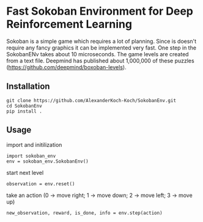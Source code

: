 # Fast Sokoban Environment for Deep Reinforcement Learning
Sokoban is a simple game which requires a lot of planning. Since is doesn't require any fancy graphics it can be implemented very fast. One step in the SokobanENv takes about 10 microseconds. The game levels are created from a text file. Deepmind has published about 1,000,000 of these puzzles (https://github.com/deepmind/boxoban-levels).

## Installation
```
git clone https://github.com/AlexanderKoch-Koch/SokobanEnv.git
cd SokobanEnv
pip install .
```

## Usage
import and initilization
```
import sokoban_env
env = sokoban_env.SokobanEnv()
```

start next level
```
observation = env.reset()
```
take an action (0 -> move right; 1 -> move down; 2 -> move left; 3 -> move up)
```
new_observation, reward, is_done, info = env.step(action)
```
